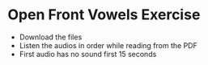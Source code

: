 # Open Front Vowels Exercise

* Download the files
* Listen the audios in order while reading from the PDF
* First audio has no sound first 15 seconds
